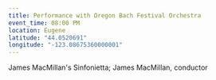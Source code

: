 ```yaml
---
title: Performance with Oregon Bach Festival Orchestra
event_time: 08:00 PM
location: Eugene
latitude: "44.0520691"
longitude: "-123.08675360000001"
---
```

James MacMillan's Sinfonietta; James MacMillan, conductor
